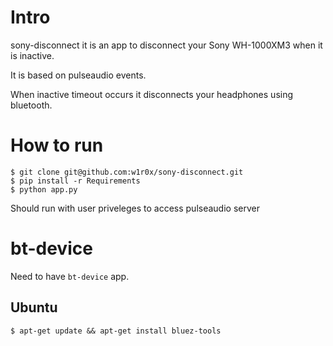 # Intro
sony-disconnect it is an app to disconnect your Sony WH-1000XM3 when it is inactive.

It is based on pulseaudio events.

When inactive timeout occurs it disconnects your headphones using bluetooth.


# How to run
```console
$ git clone git@github.com:w1r0x/sony-disconnect.git
$ pip install -r Requirements
$ python app.py
```

Should run with user priveleges to access pulseaudio server

# bt-device

Need to have `bt-device` app.

## Ubuntu
```console
$ apt-get update && apt-get install bluez-tools
```
